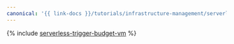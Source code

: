 ```yaml
---
canonical: '{{ link-docs }}/tutorials/infrastructure-management/serverless-trigger-budget-vm'
---
```


{% include [serverless-trigger-budget-vm](../../_tutorials/infrastructure/serverless-trigger-budget-vm.md) %}
